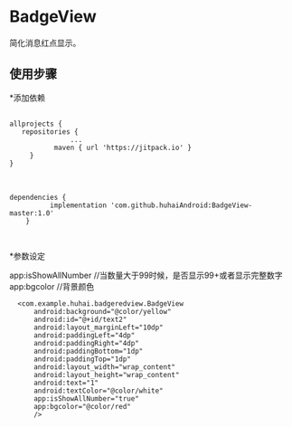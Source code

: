 # BadgeView
简化消息红点显示。


## 使用步骤

*添加依赖
<pre>
 <code>
allprojects {
   repositories {
               ...
           maven { url 'https://jitpack.io' }
     }
}
</code>
</pre>

<pre>
 <code>
dependencies {
          implementation 'com.github.huhaiAndroid:BadgeView-master:1.0'
	}
	</code>
    </pre>
*参数设定

  app:isShowAllNumber //当数量大于99时候，是否显示99+或者显示完整数字
       app:bgcolor        //背景颜色


      <com.example.huhai.badgeredview.BadgeView
          android:background="@color/yellow"
          android:id="@+id/text2"
          android:layout_marginLeft="10dp"
          android:paddingLeft="4dp"
          android:paddingRight="4dp"
          android:paddingBottom="1dp"
          android:paddingTop="1dp"
          android:layout_width="wrap_content"
          android:layout_height="wrap_content"
          android:text="1"
          android:textColor="@color/white"
          app:isShowAllNumber="true"
          app:bgcolor="@color/red"
          />





    
  
  
  
  
  













